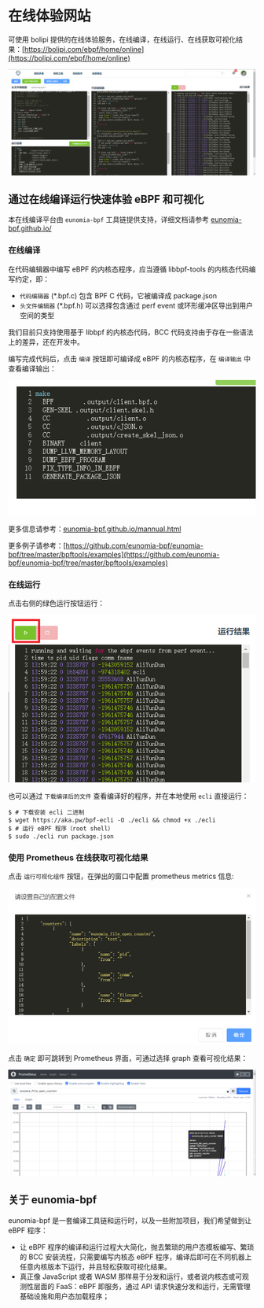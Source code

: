 # 在线体验网站

可使用 bolipi 提供的在线体验服务，在线编译，在线运行、在线获取可视化结果：[https://bolipi.com/ebpf/home/online](https://bolipi.com/ebpf/home/online)

![imga](../img/online.png)

## 通过在线编译运行快速体验 eBPF 和可视化

本在线编译平台由 `eunomia-bpf` 工具链提供支持，详细文档请参考 [eunomia-bpf.github.io/](https://eunomia-bpf.github.io/)

### 在线编译

在代码编辑器中编写 eBPF 的内核态程序，应当遵循 libbpf-tools 的内核态代码编写约定，即：

- `代码编辑器` (*.bpf.c) 包含 BPF C 代码，它被编译成 package.json
- `头文件编辑器` (*.bpf.h) 可以选择包含通过 perf event 或环形缓冲区导出到用户空间的类型

我们目前只支持使用基于 libbpf 的内核态代码，BCC 代码支持由于存在一些语法上的差异，还在开发中。

编写完成代码后，点击 `编译` 按钮即可编译成 eBPF 的内核态程序，在 `编译输出` 中查看编译输出：

![imgb](../img/compile-output.png)

更多信息请参考：[eunomia-bpf.github.io/mannual.html](https://eunomia-bpf.github.io/mannual.html)

更多例子请参考：[https://github.com/eunomia-bpf/eunomia-bpf/tree/master/bpftools/examples](https://github.com/eunomia-bpf/eunomia-bpf/tree/master/bpftools/examples)
### 在线运行

点击右侧的绿色运行按钮运行：

![imgc](../img/run-ebpf.png)

也可以通过 `下载编译后的文件` 查看编译好的程序，并在本地使用 `ecli` 直接运行：

```console
$ # 下载安装 ecli 二进制
$ wget https://aka.pw/bpf-ecli -O ./ecli && chmod +x ./ecli
$ # 运行 eBPF 程序（root shell）
$ sudo ./ecli run package.json  
```

### 使用 Prometheus 在线获取可视化结果

点击 `运行可视化组件` 按钮，在弹出的窗口中配置 prometheus metrics 信息:

![imgd](../img/prometheus-config.png)

点击 `确定` 即可跳转到 Prometheus 界面，可通过选择 graph 查看可视化结果：

![imgd](../img/prometheus-graph.png)

## 关于 eunomia-bpf

eunomia-bpf 是一套编译工具链和运行时，以及一些附加项目，我们希望做到让 eBPF 程序：

- 让 eBPF 程序的编译和运行过程大大简化，抛去繁琐的用户态模板编写、繁琐的 BCC 安装流程，只需要编写内核态 eBPF 程序，编译后即可在不同机器上任意内核版本下运行，并且轻松获取可视化结果。
- 真正像 JavaScript 或者 WASM 那样易于分发和运行，或者说内核态或可观测性层面的 FaaS：eBPF 即服务，通过 API 请求快速分发和运行，无需管理基础设施和用户态加载程序；